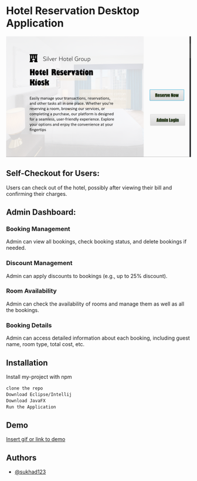 # Hotel Reservation Desktop Application
![Alt text](src/images/hotelreservation.png)
## Self-Checkout for Users:

Users can check out of the hotel, possibly after viewing their bill and confirming their charges.
## Admin Dashboard:

### Booking Management
 Admin can view all bookings, check booking status, and delete bookings if needed.
### Discount Management
 Admin can apply discounts to bookings (e.g., up to 25% discount).
### Room Availability
Admin can check the availability of rooms and manage them as well as all the bookings.
### Booking Details
 Admin can access detailed information about each booking, including guest name, room type, total cost, etc.

## Installation

Install my-project with npm

```bash
clone the repo
Download Eclipse/Intellij
Download JavaFX 
Run the Application
```

## Demo

[Insert gif or link to demo](https://youtu.be/jeekMGtN_t8?si=em3-avG5WbUjzHMr)



## Authors

- [@sukhad123](https://www.github.com/sukhad123)
